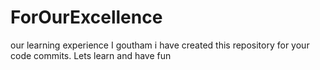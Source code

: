 # ForOurExcellence
our learning experience
I goutham i have created this repository for your code commits.
Lets learn and have fun
